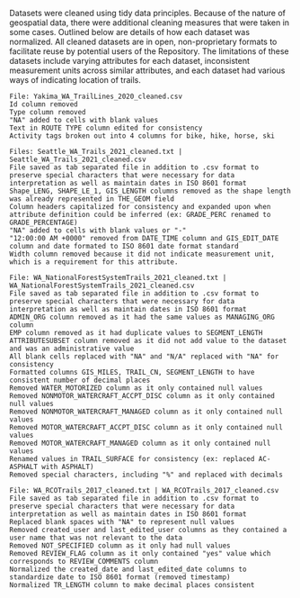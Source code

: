 Datasets were cleaned using tidy data principles. Because of the nature of geospatial data, there were additional cleaning measures that were taken in some cases.
Outlined below are details of how each dataset was normalized. All cleaned datasets are in open, non-proprietary formats to facilitate reuse by potential users
of the Repository. The limitations of these datasets include varying attributes for each dataset, inconsistent measurement units across similar attributes, and each
dataset had various ways of indicating location of trails.

    File: Yakima_WA_TrailLines_2020_cleaned.csv
    Id column removed
    Type column removed
    "NA" added to cells with blank values
    Text in ROUTE TYPE column edited for consistency
    Activity tags broken out into 4 columns for bike, hike, horse, ski

    Files: Seattle_WA_Trails_2021_cleaned.txt | Seattle_WA_Trails_2021_cleaned.csv
    File saved as tab separated file in addition to .csv format to preserve special characters that were necessary for data 
    interpretation as well as maintain dates in ISO 8601 format
    Shape_LENG, SHAPE_LE_1, GIS_LENGTH columns removed as the shape length was already represented in THE_GEOM field
    Column headers capitalized for consistency and expanded upon when attribute definition could be inferred (ex: GRADE_PERC renamed to GRADE_PERCENTAGE)
    "NA" added to cells with blank values or "-"
    "12:00:00 AM +0000" removed from DATE_TIME column and GIS_EDIT_DATE column and date formated to ISO 8601 date format standard
    Width column removed because it did not indicate measurement unit, which is a requirement for this attribute.
    
    File: WA_NationalForestSystemTrails_2021_cleaned.txt | WA_NationalForestSystemTrails_2021_cleaned.csv
    File saved as tab separated file in addition to .csv format to preserve special characters that were necessary for data 
    interpretation as well as maintain dates in ISO 8601 format
    ADMIN_ORG column removed as it had the same values as MANAGING_ORG column
    EMP column removed as it had duplicate values to SEGMENT_LENGTH
    ATTRIBUTESUBSET column removed as it did not add value to the dataset and was an administrative value
    All blank cells replaced with "NA" and "N/A" replaced with "NA" for consistency
    Formatted columns GIS_MILES, TRAIL_CN, SEGMENT_LENGTH to have consistent number of decimal places
    Removed WATER_MOTORIZED column as it only contained null values
    Removed NONMOTOR_WATERCRAFT_ACCPT_DISC column as it only contained null values
    Removed NONMOTOR_WATERCRAFT_MANAGED column as it only contained null values
    Removed MOTOR_WATERCRAFT_ACCPT_DISC column as it only contained null values
    Removed MOTOR_WATERCRAFT_MANAGED column as it only contained null values
    Renamed values in TRAIL_SURFACE for consistency (ex: replaced AC-ASPHALT with ASPHALT)
    Removed special characters, including "%" and replaced with decimals
    
    File: WA_RCOTrails_2017_cleaned.txt | WA_RCOTrails_2017_cleaned.csv
    File saved as tab separated file in addition to .csv format to preserve special characters that were necessary for data 
    interpretation as well as maintain dates in ISO 8601 format
    Replaced blank spaces with "NA" to represent null values
    Removed created_user and last_edited_user columns as they contained a user name that was not relevant to the data
    Removed NOT_SPECIFIED column as it only had null values
    Removed REVIEW_FLAG column as it only contained "yes" value which corresponds to REVIEW_COMMENTS column
    Normalized the created_date and last_edited_date columns to standardize date to ISO 8601 format (removed timestamp)
    Normalized TR_LENGTH column to make decimal places consistent
    
